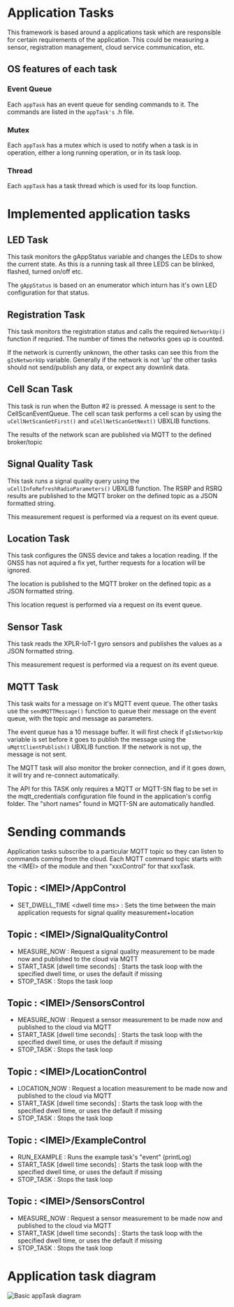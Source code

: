 # Application Tasks
This framework is based around a applications task which are responsible for certain requirements of the application. This could be measuring a sensor, registration management, cloud service communication, etc.

## OS features of each task
### Event Queue
Each `appTask` has an event queue for sending commands to it. The commands are listed in the `appTask's` .h file.

### Mutex
Each `appTask` has a mutex which is used to notify when a task is in operation, either a long running operation, or in its task loop.

### Thread
Each `appTask` has a task thread which is used for its loop function.

# Implemented application tasks
## LED Task
This task monitors the gAppStatus variable and changes the LEDs to show the current state. As this is a running task all three LEDS can be blinked, flashed, turned on/off etc.

The `gAppStatus` is based on an enumerator which inturn has it's own LED configuration for that status.

## Registration Task
This task monitors the registration status and calls the required `NetworkUp()` function if requried. The number of times the networks goes up is counted.

If the network is currently unknown, the other tasks can see this from the `gIsNetworkUp` variable. Generally if the network is not 'up' the other tasks should not send/publish any data, or expect any downlink data.

## Cell Scan Task
This task is run when the Button #2 is pressed. A message is sent to the CellScanEventQueue. The cell scan task performs a cell scan by using the `uCellNetScanGetFirst()` and `uCellNetScanGetNext()` UBXLIB functions.

The results of the network scan are published via MQTT to the defined broker/topic

## Signal Quality Task
This task runs a signal quality query using the `uCellInfoRefreshRadioParameters()` UBXLIB function. The RSRP and RSRQ results are published to the MQTT broker on the defined topic as a JSON formatted string.

This measurement request is performed via a request on its event queue.

## Location Task
This task configures the GNSS device and takes a location reading. If the GNSS has not aquired a fix yet, further requests for a location will be ignored.

The location is published to the MQTT broker on the defined topic as a JSON formatted string.

This location request is performed via a request on its event queue.

## Sensor Task
This task reads the XPLR-IoT-1 gyro sensors and publishes the values as a JSON formatted string.

This measurement request is performed via a request on its event queue.

## MQTT Task
This task waits for a message on it's MQTT event queue. The other tasks use the `sendMQTTMessage()` function to queue their message on the event queue, with the topic and message as parameters.

The event queue has a 10 message buffer. It will first check if `gIsNetworkUp` variable is set before it goes to publish the message using the `uMqttClientPublish()` UBXLIB function. If the network is not up, the message is not sent.

The MQTT task will also monitor the broker connection, and if it goes down, it will try and re-connect automatically.

The API for this TASK only requires a MQTT or MQTT-SN flag to be set in the mqtt_credentials configuration file found in the application's config folder. The "short names" found in MQTT-SN are automatically handled.

# Sending commands
Application tasks subscribe to a particular MQTT topic so they can listen to commands coming from the cloud. Each MQTT command topic starts with the \<IMEI> of the module and then "xxxControl" for that xxxTask.

## Topic : \<IMEI>/AppControl
 - SET_DWELL_TIME \<dwell time ms> : Sets the time between the main application requests for signal quality measurement+location

## Topic : \<IMEI>/SignalQualityControl
 - MEASURE_NOW : Request a signal quality measurement to be made now and published to the cloud via MQTT
 - START_TASK \[dwell time seconds] : Starts the task loop with the specified dwell time, or uses the default if missing
 - STOP_TASK : Stops the task loop

## Topic : \<IMEI>/SensorsControl
 - MEASURE_NOW : Request a sensor measurement to be made now and published to the cloud via MQTT
 - START_TASK \[dwell time seconds] : Starts the task loop with the specified dwell time, or uses the default if missing
 - STOP_TASK : Stops the task loop

## Topic : \<IMEI>/LocationControl
 - LOCATION_NOW : Request a location measurement to be made now and published to the cloud via MQTT
 - START_TASK \[dwell time seconds] : Starts the task loop with the specified dwell time, or uses the default if missing
 - STOP_TASK : Stops the task loop

## Topic : \<IMEI>/ExampleControl
 - RUN_EXAMPLE : Runs the example task's "event" (printLog)
 - START_TASK \[dwell time seconds] : Starts the task loop with the specified dwell time, or uses the default if missing
 - STOP_TASK : Stops the task loop

## Topic : \<IMEI>/SensorsControl
 - MEASURE_NOW : Request a sensor measurement to be made now and published to the cloud via MQTT
 - START_TASK \[dwell time seconds] : Starts the task loop with the specified dwell time, or uses the default if missing
 - STOP_TASK : Stops the task loop

# Application task diagram
![Basic appTask diagram](../../readme_images/AppTask.PNG)